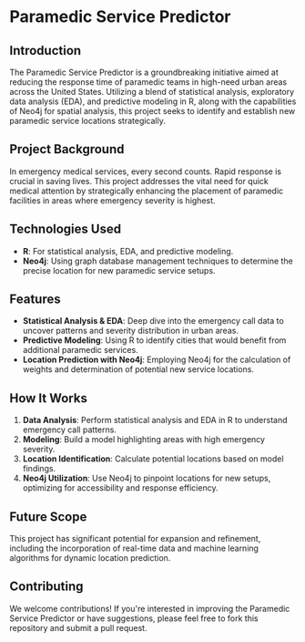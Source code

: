 # Paramedic Service Predictor

## Introduction
The Paramedic Service Predictor is a groundbreaking initiative aimed at reducing the response time of paramedic teams in high-need urban areas across the United States. Utilizing a blend of statistical analysis, exploratory data analysis (EDA), and predictive modeling in R, along with the capabilities of Neo4j for spatial analysis, this project seeks to identify and establish new paramedic service locations strategically.

## Project Background
In emergency medical services, every second counts. Rapid response is crucial in saving lives. This project addresses the vital need for quick medical attention by strategically enhancing the placement of paramedic facilities in areas where emergency severity is highest.

## Technologies Used
- **R**: For statistical analysis, EDA, and predictive modeling.
- **Neo4j**: Using graph database management techniques to determine the precise location for new paramedic service setups.

## Features
- **Statistical Analysis & EDA**: Deep dive into the emergency call data to uncover patterns and severity distribution in urban areas.
- **Predictive Modeling**: Using R to identify cities that would benefit from additional paramedic services.
- **Location Prediction with Neo4j**: Employing Neo4j for the calculation of weights and determination of potential new service locations.

## How It Works
1. **Data Analysis**: Perform statistical analysis and EDA in R to understand emergency call patterns.
2. **Modeling**: Build a model highlighting areas with high emergency severity.
3. **Location Identification**: Calculate potential locations based on model findings.
4. **Neo4j Utilization**: Use Neo4j to pinpoint locations for new setups, optimizing for accessibility and response efficiency.

## Future Scope
This project has significant potential for expansion and refinement, including the incorporation of real-time data and machine learning algorithms for dynamic location prediction.

## Contributing
We welcome contributions! If you're interested in improving the Paramedic Service Predictor or have suggestions, please feel free to fork this repository and submit a pull request.


